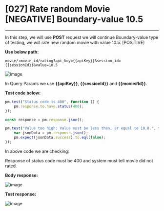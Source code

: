 # [027] Rate random Movie [NEGATIVE] Boundary-value 10.5
___

In this step, we will use __POST__ request we will continue Boundary-value type of testing, we will rate new random movie with value 10.5. [POSITIVE]

__Use below path:__
```
movie/:movie_id/rating?api_key={{apiKey}}&session_id={{sessionId}}&value=10.5
```

![image](https://user-images.githubusercontent.com/122685448/231309382-78515dce-18ab-4a85-b517-1b1edfe7b94b.png)
 
In Query Params we use __{{apiKey}}__, __{{sessionId}}__ and __{{movie#Id}}__.

__Test code below:__
```js {.line-numbers}
pm.test("Status code is 400", function () {
    pm.response.to.have.status(400);
});

const response = pm.response.json();

pm.test("Value too high: Value must be less than, or equal to 10.0.", function () {
    var jsonData = pm.response.json();
    pm.expect(jsonData.success).to.eql(false);
});
```

In above code we are checking:

Response of status code must be 400 and system must tell movie did not rated.

__Body response:__

![image](https://user-images.githubusercontent.com/122685448/231309404-76f9ff9c-d5e5-4380-9afd-ce29b40b2662.png)

__Test response:__

![image](https://user-images.githubusercontent.com/122685448/231309417-5772efd5-56b1-4ff1-88a3-bcef5d2c929e.png)


